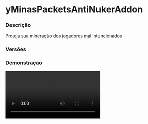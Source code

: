 # yMinasPacketsAntiNukerAddon
<secondary-label ref="addons"/>

### Descrição
Proteja sua mineração dos jogadores mal intencionados

### Versões
<secondary-label ref="1.8"/>
<secondary-label ref="1.9"/>
<secondary-label ref="1.10"/>
<secondary-label ref="1.11"/>
<secondary-label ref="1.12"/>
<secondary-label ref="1.13"/>
<secondary-label ref="1.14"/>
<secondary-label ref="1.15"/>
<secondary-label ref="1.16"/>
<secondary-label ref="1.17"/>
<secondary-label ref="1.18"/>
<secondary-label ref="1.19"/>
<secondary-label ref="1.20"/>

### Demonstração
<video src="//www.youtube.com/watch?v=qZ6mK73EffA"/>


## Configuração
<primary-label ref="config"/>
Confira os arquivos de configuração deste plugin e revise os detalhes para garantir uma implementação correta.

<chapter title="Arquivos de Configuração" collapsible="true">
<chapter title="Estrutura do diretório" collapsible="false">
<code-block lang="plain text" ignore-vars="true">
Estrutura do diretório:
└── yMinasPacketsAntiNukerAddon/
    └── config.yml
</code-block>
</chapter>

<chapter title="config.yml" collapsible="true">
<code-block lang="yaml" ignore-vars="true">
<![CDATA[
#        __  __ _                 ____            _        _          _          _   _ _   _       _
#  _   _|  \/  (_)_ __   __ _ ___|  _ \ __ _  ___| | _____| |_ ___   / \   _ __ | |_(_) \ | |_   _| | _____ _ __
# | | | | |\/| | | '_ \ / _` / __| |_) / _` |/ __| |/ / _ \ __/ __| / _ \ | '_ \| __| |  \| | | | | |/ / _ \ '__|
# | |_| | |  | | | | | | (_| \__ \  __/ (_| | (__|   <  __/ |_\__ \/ ___ \| | | | |_| | |\  | |_| |   <  __/ |
#  \__, |_|  |_|_|_| |_|\__,_|___/_|   \__,_|\___|_|\_\___|\__|___/_/   \_\_| |_|\__|_|_| \_|\__,_|_|\_\___|_|
#  |___/
#
# Modo de depuração para correção de problemas no plugin.
debug-mode: false

#      ___      _        _
#     /   \__ _| |_ __ _| |__   __ _ ___  ___
#    / /\ / _` | __/ _` | '_ \ / _` / __|/ _ \
#   / /_// (_| | || (_| | |_) | (_| \__ \  __/
#  /___,' \__,_|\__\__,_|_.__/ \__,_|___/\___|
#
# Configurações do banco de dados.

database:
  # Determina o tipo de banco de dados. Valores válidos: [SQLITE, MYSQL, HIKARI (recomendado)]
  storage-type: SQLITE

  # Dados para conexão ao banco de dados MYSQL.
  data:
    # Endereço de conexão do banco de dados. [EX: 127.0.0.1]
    host: localhost
    # Porta de conexão do banco de dados. [EX: 3306]
    port: 3306
    # Nome do banco de dados a ser conectado. [EX: minecraft]
    database: ''
    # Usuário de conexão. [EX: root]
    username: ''
    # Senha do usuário de conexão: [EX: 123]
    password: ''

# Limite aceitável de blocos quebrados por checagem
limit: 25

# Limite de warns até executar o kick
warn-limit: 5

# Sistemas gerais do plugin
general:
  # Sistema de notificar o ganho de pontos
  discordhook:
    enabled: true
    channel: ''
    # Placeholders disponíveis:
    # {player}
    # {limit}
    embed: ''

actions:
  # Expulsar o jogador do servidor quando ultrapassar o limite
  kick: false
  # Avisar os staffs que tem um jogador com possível nuker (permissão: "yminaspacketsantinuker.staff")
  warn: true

messages:
  kick: |

    &c&lANTI NUKER

    <s><s><s><s><s><s><s><s>&cVocê&f foi expulso do servidor por possível uso de nuker

    &eVocê ainda pode entrar no servidor, porém todos os staffs foram avisados.

  warn-logout: '&c&l[ANTI NUKER] &cO jogador &f{player} &cfoi expulso por estar quebrando &f{limit} blocos por segundo &cna área de mineração.'
  warn: '&c&l[ANTI NUKER] &cO jogador &f{player} &cestá quebrando &f{limit} blocos por segundo &cna área de mineração.'
]]>
</code-block>
</chapter>

</chapter>


## Erros comuns
<primary-label ref="errors"/>

Antes de configurar o plugin, revise os pontos listados aqui para evitar problemas frequentes durante a configuração.

<seealso style="cards">
    <category ref="wrs">
        <a href="yplugins.md"></a>        <a href="https://ystoreplugins.com.br/plugins/detalhes/148-yMinasPacketsAntiNukerAddon">Site do plugin yMinasPacketsAntiNukerAddon</a>
    </category>
</seealso>